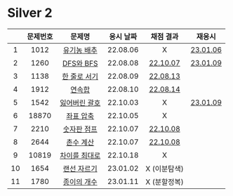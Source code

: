 # Silver 2

|     | 문제번호 |           문제명            | 응시 날짜 |        채점 결과         |            재응시            |
| :-: | :------: | :-------------------------: | :-------: | :----------------------: | :--------------------------: |
|  1  |   1012   |  [유기농 배추](./1012.js)   | 22.08.06  |            X             | [23.01.06](./replay/1012.js) |
|  2  |   1260   |   [DFS와 BFS](./1260.js)    | 22.08.08  | [22.10.07](./1260_re.js) | [23.01.09](./replay/1260.js) |
|  3  |   1138   |  [한 줄로 서기](./1138.js)  | 22.08.09  | [22.08.13](./1138_re.js) |
|  4  |   1912   |     [연속합](./1912.js)     | 22.08.10  | [22.08.14](./1912_re.js) |
|  5  |   1542   | [잃어버린 괄호](./1542.js)  | 22.10.03  |            X             | [23.01.09](./replay/1542.js) |
|  6  |  18870   |   [좌표 압축](./18870.js)   | 22.10.05  |            X             |
|  7  |   2210   |  [숫자판 점프](./2210.js)   | 22.10.07  | [22.10.08](./2210_re.js) |
|  8  |   2644   |   [촌수 계산](./2644.js)    | 22.10.07  | [22.10.08](./2644_re.js) |
|  9  |  10819   | [차이를 최대로](./10819.js) | 22.10.18  |            X             |
| 10  |   1654   |  [랜선 자르기](./1654.js)   | 23.01.02  |       X (이분탐색)       |
| 11  |   1780   |  [종이의 개수](./1780.js)   | 23.01.11  |       X (분할정복)       |
